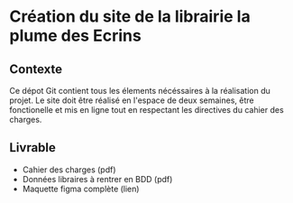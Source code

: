 # Création du site de la librairie la plume des Ecrins

## Contexte
 Ce dépot Git contient tous les élements nécéssaires à la réalisation du projet. Le site doit être réalisé en l'espace de deux semaines, être fonctionelle et mis en ligne tout en respectant les directives du cahier des charges.

## Livrable
* Cahier des charges (pdf)
* Données libraires à rentrer en BDD (pdf)
* Maquette figma complète (lien)

